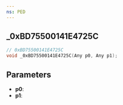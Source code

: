 ```yaml
---
ns: PED
---
```

## _0xBD75500141E4725C

```c
// 0xBD75500141E4725C
void _0xBD75500141E4725C(Any p0, Any p1);
```

## Parameters
* **p0**:
* **p1**:
